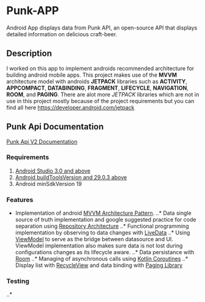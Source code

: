 # Punk-APP

Android App displays data from ​Punk API,​ an open-source API that displays detailed information on 
delicious craft-beer. 

## Description

I worked on this app to implement androids recommended architecture for building android mobile apps.
This project makes use of the **MVVM** architecture model with androids **JETPACK** libraries such as
**ACTIVITY**, **APPCOMPACT**, **DATABINDING**, **FRAGMENT**, **LIFECYCLE**, **NAVIGATION**, **ROOM**,
 and **PAGING**. There are alot more *JETPACK* libraries which are not in use in this project
 mostly because of the project requirements but you can find all here <https://developer.android.com/jetpack>
 
 
## Punk Api Documentation

[Punk Api V2 Documentation](https://punkapi.com/documentation/v2)
 
### Requirements

1. [Android Studio 3.0 and above](https://developer.android.com/studio)
2. [Android buildToolsVersion and 29.0.3 above](https://developer.android.com/studio/releases/build-tools)
3. Android minSdkVersion 19

### Features

* Implementation of android [MVVM Architecture Pattern](https://developer.android.com/jetpack/guide).
..* Data single source of truth implementation and google suggested practice for code separation using
 [Repository Architecture](https://codelabs.developers.google.com/codelabs/android-training-livedata-viewmodel/index.html#7)
..* Functional programming implementation by observing to data changes with [LiveData](https://codelabs.developers.google.com/codelabs/android-training-livedata-viewmodel/index.html#5)
..* Using [ViewModel](https://codelabs.developers.google.com/codelabs/android-training-livedata-viewmodel/index.html#8) to serve as the bridge between datasource and UI.
    ViewModel implementation also makes sure data is not lost during configurations changes as its lifecycle aware.
..* Data persistance with [Room](https://codelabs.developers.google.com/codelabs/android-training-livedata-viewmodel/index.html#6)
..* Managing of asynchronous calls using [Kotlin Coroutines](https://codelabs.developers.google.com/codelabs/kotlin-coroutines/#0)
..* Display list with [RecycleView](https://codelabs.developers.google.com/codelabs/android-training-create-recycler-view/index.html#0) and data binding with [Paging Library](https://codelabs.developers.google.com/codelabs/android-paging/#0)


### Testing
..* 














